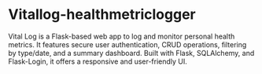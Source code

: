 # Vitallog-healthmetriclogger
Vital Log is a Flask-based web app to log and monitor personal health metrics. It features secure user authentication, CRUD operations, filtering by type/date, and a summary dashboard. Built with Flask, SQLAlchemy, and Flask-Login, it offers a responsive and user-friendly UI.
